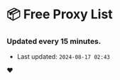 # :package: Free Proxy List
### Updated every 15 minutes.

- Last updated: `2024-08-17 02:43`

:heart:
